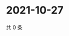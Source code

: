 # 2021-10-27

共 0 条

<!-- BEGIN -->
<!-- 最后更新时间 Wed Oct 27 2021 00:23:00 GMT+0800 (China Standard Time) -->

<!-- END -->
